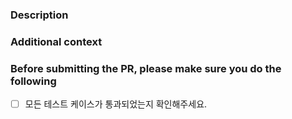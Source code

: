 ### Description

<!-- 과제 구현에 관한 전반적인 설명을 간략히 적어주세요. (e.g. 프로젝트의 구조, 사용한 라이브러리 및 이유, 사용한 코드/디자인 패턴, ...) -->

### Additional context

<!-- 위에서 기술한 것 외에 채점자가 추가로 알아야 하는 사항이 있다면 적어주세요. -->

### Before submitting the PR, please make sure you do the following

- [ ] 모든 테스트 케이스가 통과되었는지 확인해주세요.
